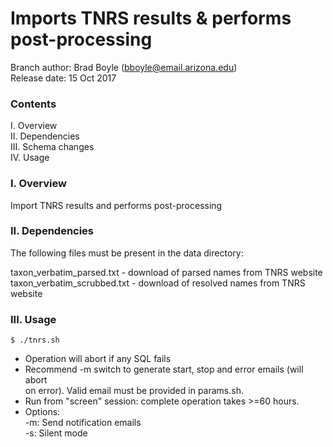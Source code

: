 # Imports TNRS results & performs post-processing

Branch author: Brad Boyle (bboyle@email.arizona.edu)  
Release date: 15 Oct 2017 

### Contents

I. Overview  
II. Dependencies  
III. Schema changes  
IV. Usage  

### I. Overview

Import TNRS results and performs post-processing

### II. Dependencies

The following files must be present in the data directory:

taxon_verbatim_parsed.txt - download of parsed names from TNRS website
taxon_verbatim_scrubbed.txt - download of resolved names from TNRS website

### III. Usage

```
$ ./tnrs.sh
```

  * Operation will abort if any SQL fails
  * Recommend -m switch to generate start, stop and error emails (will abort  
    on error). Valid email must be provided in params.sh.
  * Run from "screen" session: complete operation takes >=60 hours.
  * Options:  
  	-m: Send notification emails  
  	-s: Silent mode  


